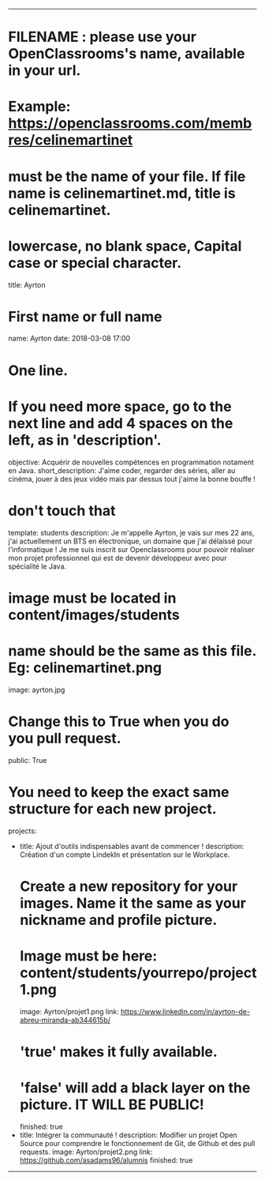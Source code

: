 ---

# FILENAME : please use your OpenClassrooms's name, available in your url.
# Example: https://openclassrooms.com/membres/celinemartinet
# must be the name of your file. If file name is celinemartinet.md, title is celinemartinet.
# lowercase, no blank space, Capital case or special character.
title: Ayrton

# First name or full name
name: Ayrton
date: 2018-03-08 17:00

# One line.
# If you need more space, go to the next line and add 4 spaces on the left, as in 'description'.
objective: Acquérir de nouvelles compétences en programmation notament en Java.
short_description: J'aime coder, regarder des séries, aller au cinéma, jouer à des jeux vidéo mais par dessus tout j'aime la bonne bouffe !

# don't touch that
template: students
description:
    Je m'appelle Ayrton, je vais sur mes 22 ans, j'ai actuellement un BTS en électronique, un domaine que j'ai délaissé pour l'informatique ! 
    Je me suis inscrit sur Openclassrooms pour pouvoir réaliser mon projet professionnel qui est de devenir développeur avec pour spécialité le Java. 

# image must be located in content/images/students
# name should be the same as this file. Eg: celinemartinet.png
image: ayrton.jpg

# Change this to True when you do you pull request.
public: True

# You need to keep the exact same structure for each new project.
projects:
  - title: Ajout d'outils indispensables avant de commencer !
    description: Création d'un compte LindekIn et présentation sur le Workplace.
    # Create a new repository for your images. Name it the same as your nickname and profile picture.
    # Image must be here: content/students/yourrepo/project1.png
    image: Ayrton/projet1.png
    link: https://www.linkedin.com/in/ayrton-de-abreu-miranda-ab344615b/
    # 'true' makes it fully available.
    # 'false' will add a black layer on the picture. IT WILL BE PUBLIC!
    finished: true
  - title: Intégrer la communauté !
    description: Modifier un projet Open Source pour comprendre le fonctionnement de Git, de Github et des pull requests. 
    image: Ayrton/projet2.png
    link: https://github.com/asadams96/alumnis
    finished: true

---